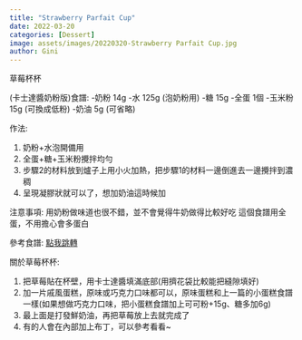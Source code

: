 ```yaml
---
title: "Strawberry Parfait Cup"
date: 2022-03-20
categories: [Dessert]
image: assets/images/20220320-Strawberry Parfait Cup.jpg
author: Gini
---
```

草莓杯杯

(卡士達醬奶粉版)食譜:
-奶粉 14g
-水 125g (泡奶粉用)
-糖 15g
-全蛋 1個
-玉米粉 15g (可換成低粉)
-奶油 5g (可省略)

作法:
1. 奶粉+水泡開備用
2. 全蛋+糖+玉米粉攪拌均勻
3. 步驟2的材料放到爐子上用小火加熱，把步驟1的材料一邊倒進去一邊攪拌到濃稠
4. 呈現凝膠狀就可以了，想加奶油這時候加

注意事項:
用奶粉做味道也很不錯，並不會覺得牛奶做得比較好吃
這個食譜用全蛋，不用擔心會多蛋白

<p style="overflow-wrap: anywhere;">參考食譜:
<a href="https://lisame826.pixnet.net/blog/post/388659586-%E7%83%98%E7%84%99%E7%AD%86%E8%A8%98-1%3A-%E6%98%93%E4%BD%9C%E5%A5%BD%E5%90%83%E7%9A%84%E5%8D%A1%E5%A3%AB%E9%81%94%E9%86%AC" target="_blank">點我跳轉</a>
</p>

關於草莓杯杯:
1. 把草莓貼在杯壁，用卡士達醬填滿底部(用擠花袋比較能把縫隙填好)
2. 加一片戚風蛋糕，原味或巧克力口味都可以，原味蛋糕和上一篇的小蛋糕食譜一樣(如果想做巧克力口味，把小蛋糕食譜加上可可粉+15g、糖多加6g)
3. 最上面是打發鮮奶油，再把草莓放上去就完成了
4. 有的人會在內部加上布丁，可以參考看看~
